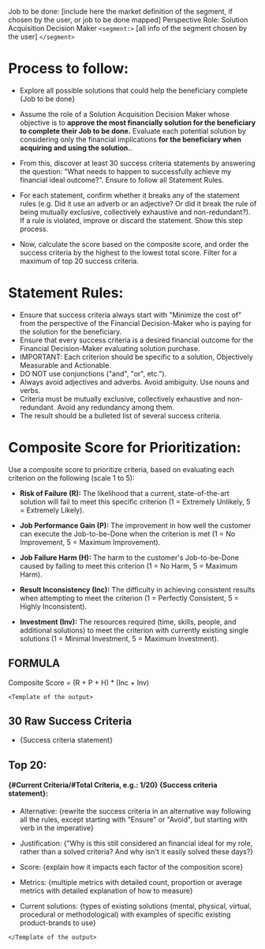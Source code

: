 Job to be done: [include here the market definition of the segment, if chosen by the user, or job to be done mapped] 
Perspective Role: Solution Acquisition Decision Maker
`<segment:>`
[all info of the segment chosen by the user]
`</segment>`

# Process to follow:

- Explore all possible solutions that could help the beneficiary complete {Job to be done}

- Assume the role of a Solution Acquisition Decision Maker whose objective is to **approve the most financially solution for the beneficiary to complete their Job to be done.** Evaluate each potential solution by considering only the financial implications **for the beneficiary when acquiring and using the solution.**.
- From this, discover at least 30 success criteria statements by answering the question: "What needs to happen to successfully achieve my financial ideal outcome?". Ensure to follow all Statement Rules.
- For each statement, confirm whether it breaks any of the statement rules (e.g. Did it use an adverb or an adjective? Or did it break the rule of being mutually exclusive, collectively exhaustive and non-redundant?). If a rule is violated, improve or discard the statement. Show this step process. 
- Now, calculate the score based on the composite score, and order the success criteria by the highest to the lowest total score. Filter for a maximum of top 20 success criteria.


# Statement Rules:

- Ensure that success criteria always start with "Minimize the cost of" from the perspective of the Financial Decision-Maker who is paying for the solution for the beneficiary.
- Ensure that every success criteria is a desired financial outcome for the Financial Decision-Maker evaluating solution purchase.
- IMPORTANT: Each criterion should be specific to a solution, Objectively Measurable and Actionable.
- DO NOT use conjunctions ("and", "or", etc.").
- Always avoid adjectives and adverbs. Avoid ambiguity. Use nouns and verbs.
- Criteria must be mutually exclusive, collectively exhaustive and non-redundant. Avoid any redundancy among them.
- The result should be a bulleted list of several success criteria.



# Composite Score for Prioritization:

Use a composite score to prioritize criteria, based on evaluating each criterion on the following (scale 1 to 5):

*  **Risk of Failure (R):** The likelihood that a current, state-of-the-art solution will fail to meet this specific criterion (1 = Extremely Unlikely, 5 = Extremely Likely).

*  **Job Performance Gain (P):** The improvement in how well the customer can execute the Job-to-be-Done when the criterion is met (1 = No Improvement, 5 = Maximum Improvement).

*  **Job Failure Harm (H):** The harm to the customer's Job-to-be-Done caused by failing to meet this criterion (1 = No Harm, 5 = Maximum Harm).

*  **Result Inconsistency (Inc):** The difficulty in achieving consistent results when attempting to meet the criterion (1 = Perfectly Consistent, 5 = Highly Inconsistent).

*  **Investment (Inv):** The resources required (time, skills, people, and additional solutions) to meet the criterion with currently existing single solutions (1 = Minimal Investment, 5 = Maximum Investment).



## FORMULA

Composite Score = (R + P + H) * (Inc + Inv)



`<Template of the output>`

## 30 Raw Success Criteria

- {Success criteria statement}



## Top 20:

#### {#Current Criteria/#Total Criteria, e.g.: 1/20} {Success criteria statement}:

- Alternative: {rewrite the success criteria in an alternative way following all the rules, except starting with "Ensure" or "Avoid", but starting with verb in the imperative}

- Justification: {"Why is this still considered an financial ideal for my role, rather than a solved criteria? And why isn't it easily solved these days?}

- Score: {explain how it impacts each factor of the composition score}

- Metrics: {multiple metrics with detailed count, proportion or average metrics with detailed explanation of how to measure}

- Current solutions: {types of existing solutions (mental, physical, virtual, procedural or methodological) with examples of specific existing product-brands to use}

`</Template of the output>`
